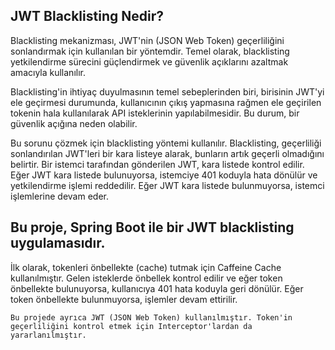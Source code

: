 ## JWT Blacklisting Nedir?

Blacklisting mekanizması, JWT'nin (JSON Web Token) geçerliliğini sonlandırmak için kullanılan bir yöntemdir. 
Temel olarak, blacklisting yetkilendirme sürecini güçlendirmek ve güvenlik açıklarını azaltmak amacıyla kullanılır.

Blacklisting'in ihtiyaç duyulmasının temel sebeplerinden biri, birisinin JWT'yi ele geçirmesi durumunda, kullanıcının çıkış yapmasına rağmen ele geçirilen tokenin hala kullanılarak API isteklerinin yapılabilmesidir. 
Bu durum, bir güvenlik açığına neden olabilir.

Bu sorunu çözmek için blacklisting yöntemi kullanılır. 
Blacklisting, geçerliliği sonlandırılan JWT'leri bir kara listeye alarak,
bunların artık geçerli olmadığını belirtir. 
Bir istemci tarafından gönderilen JWT, kara listede kontrol edilir.
Eğer JWT kara listede bulunuyorsa, istemciye 401 koduyla hata dönülür ve yetkilendirme işlemi reddedilir. 
Eğer JWT kara listede bulunmuyorsa, istemci işlemlerine devam eder.

## **Bu proje, Spring Boot ile bir JWT blacklisting uygulamasıdır.**

İlk olarak, tokenleri önbellekte (cache) tutmak için Caffeine Cache kullanılmıştır.
Gelen isteklerde önbellek kontrol edilir ve eğer token önbellekte bulunuyorsa, kullanıcıya 401 hata
koduyla geri dönülür. Eğer token önbellekte bulunmuyorsa, işlemler devam ettirilir.

`Bu projede ayrıca JWT (JSON Web Token) kullanılmıştır. Token'in geçerliliğini kontrol etmek için Interceptor'lardan da yararlanılmıştır.`